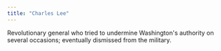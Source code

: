 ```yaml
---
title: "Charles Lee"
---
```

Revolutionary general who tried to undermine Washington's authority on several occasions; eventually dismissed from the military.

